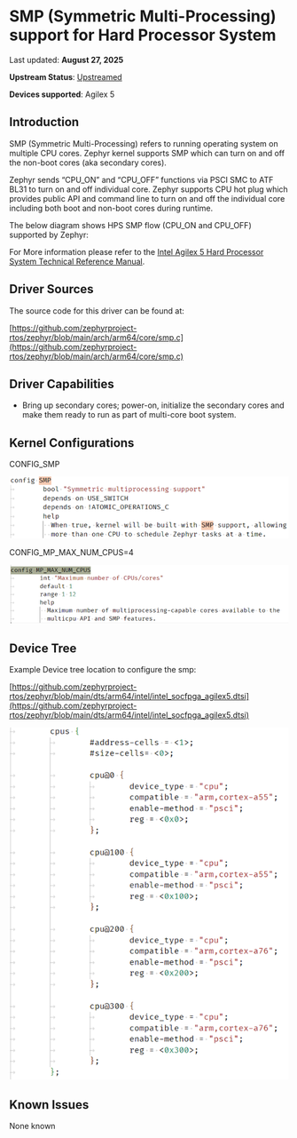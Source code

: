 # **SMP (Symmetric Multi-Processing) support for Hard Processor System**

Last updated: **August 27, 2025** 

**Upstream Status**: [Upstreamed](https://github.com/zephyrproject-rtos/zephyr/blob/main/arch/arm64/core/smp.c)

**Devices supported**: Agilex 5

## **Introduction**

SMP (Symmetric Multi-Processing) refers to running operating system on multiple CPU cores. Zephyr kernel supports SMP which can turn on and off the non-boot cores (aka secondary cores).

Zephyr sends “CPU_ON” and “CPU_OFF” functions via PSCI SMC to ATF BL31 to turn on and off individual core. Zephyr supports CPU hot plug which provides public API and command line to turn on and off the individual core including both boot and non-boot cores during runtime. 

The below diagram shows HPS SMP flow (CPU_ON and CPU_OFF) supported by Zephyr:

For More information please refer to the [Intel Agilex 5 Hard Processor System Technical Reference Manual](https://www.intel.com/content/www/us/en/docs/programmable/814346).

## **Driver Sources**

The source code for this driver can be found at:

[https://github.com/zephyrproject-rtos/zephyr/blob/main/arch/arm64/core/smp.c](https://github.com/zephyrproject-rtos/zephyr/blob/main/arch/arm64/core/smp.c)

## **Driver Capabilities**

* Bring up secondary cores; power-on, initialize the secondary cores and make them ready to run as part of multi-core boot system.


## **Kernel Configurations**

CONFIG_SMP

![smp_config](images/smp_config.png)

CONFIG_MP_MAX_NUM_CPUS=4

![max_num_cpus_config](images/max_num_cpus_config.png)

## **Device Tree**

Example Device tree location to configure the smp:

[https://github.com/zephyrproject-rtos/zephyr/blob/main/dts/arm64/intel/intel_socfpga_agilex5.dtsi](https://github.com/zephyrproject-rtos/zephyr/blob/main/dts/arm64/intel/intel_socfpga_agilex5.dtsi)

![smp_device_tree](images/smp_device_tree.png)

## **Known Issues**

None known
